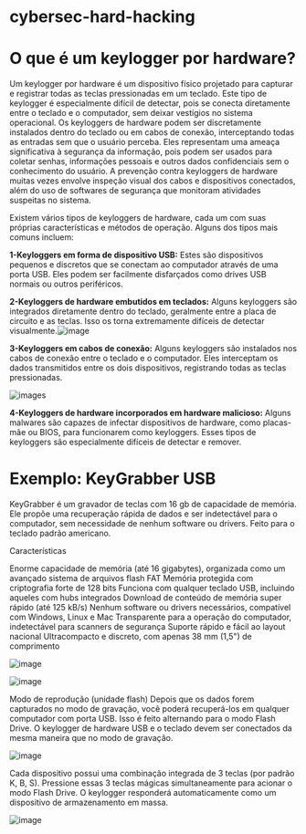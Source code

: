 # cybersec-hard-hacking

# O que é um keylogger por hardware?

Um keylogger por hardware é um dispositivo físico projetado para capturar e registrar todas as teclas pressionadas em um teclado. Este tipo de keylogger é especialmente difícil de detectar, pois se conecta diretamente entre o teclado e o computador, sem deixar vestígios no sistema operacional. Os keyloggers de hardware podem ser discretamente instalados dentro do teclado ou em cabos de conexão, interceptando todas as entradas sem que o usuário perceba. Eles representam uma ameaça significativa à segurança da informação, pois podem ser usados para coletar senhas, informações pessoais e outros dados confidenciais sem o conhecimento do usuário. A prevenção contra keyloggers de hardware muitas vezes envolve inspeção visual dos cabos e dispositivos conectados, além do uso de softwares de segurança que monitoram atividades suspeitas no sistema.

Existem vários tipos de keyloggers de hardware, cada um com suas próprias características e métodos de operação. Alguns dos tipos mais comuns incluem:

**1-Keyloggers em forma de dispositivo USB:** Estes são dispositivos pequenos e discretos que se conectam ao computador através de uma porta USB. Eles podem ser facilmente disfarçados como drives USB normais ou outros periféricos. 

 
 **2-Keyloggers de hardware embutidos em teclados:** Alguns keyloggers são integrados diretamente dentro do teclado, geralmente entre a placa de circuito e as teclas. Isso os torna extremamente difíceis de detectar visualmente.![image](https://github.com/stnert/cybersec-hard-hacking/assets/44845442/a846a26e-0422-4356-aab7-a458c078837b)
    
 **3-Keyloggers em cabos de conexão:** Alguns keyloggers são instalados nos cabos de conexão entre o teclado e o computador. Eles interceptam os dados transmitidos entre os dois dispositivos, registrando todas as teclas pressionadas. 
 
 ![images](https://github.com/stnert/cybersec-hard-hacking/assets/44845442/a5db10d0-0f32-4e56-b102-9a8a3037dec4)
    
 **4-Keyloggers de hardware incorporados em hardware malicioso:** Alguns malwares são capazes de infectar dispositivos de hardware, como placas-mãe ou BIOS, para funcionarem como keyloggers. Esses tipos de keyloggers são especialmente difíceis de detectar e remover.


# Exemplo: KeyGrabber USB
KeyGrabber é um gravador de teclas com 16 gb de capacidade de memória. Ele propõe uma recuperação rápida de dados e ser indetectável para o computador, sem necessidade de nenhum software ou drivers. Feito para o  teclado padrão americano.























 Características

Enorme capacidade de memória (até 16 gigabytes), organizada como um avançado sistema de arquivos flash FAT
Memória protegida com criptografia forte de 128 bits
Funciona com qualquer teclado USB, incluindo aqueles com hubs integrados
Download de conteúdo de memória super rápido (até 125 kB/s)
Nenhum software ou drivers necessários, compatível com Windows, Linux e Mac
Transparente para a operação do computador, indetectável para scanners de segurança
Suporte rápido e fácil ao layout nacional
Ultracompacto e discreto, com apenas 38 mm (1,5") de comprimento

![image](https://github.com/stnert/cybersec-hard-hacking/assets/48295298/64d074ed-6199-4b34-b038-07d41f77a82c)

![image](https://github.com/stnert/cybersec-hard-hacking/assets/48295298/ffa4d56e-62fc-416e-9ad8-0b6df090aa26)


Modo de reprodução (unidade flash)
Depois que os dados forem capturados no modo de gravação, você poderá recuperá-los em qualquer computador com porta USB. Isso é feito alternando para o modo Flash Drive. O keylogger de hardware USB e o teclado devem ser conectados da mesma maneira que no modo de gravação.

![image](https://github.com/stnert/cybersec-hard-hacking/assets/48295298/a2afffd4-b054-467c-9b90-258340e47fec)


Cada dispositivo possui uma combinação integrada de 3 teclas (por padrão K, B, S).
Pressione essas 3 teclas mágicas simultaneamente para acionar o modo Flash Drive. O keylogger responderá automaticamente como um dispositivo de armazenamento em massa.

![image](https://github.com/stnert/cybersec-hard-hacking/assets/48295298/f56f7e5c-27f9-4c86-8b8e-34b04bf02eb1)







 
